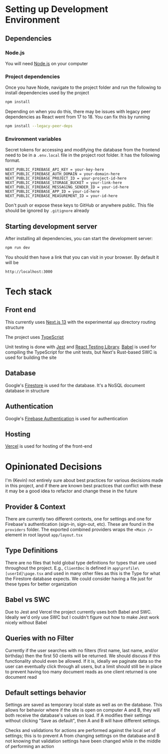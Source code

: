 # Setting up Development Environment

## Dependencies

### Node.js

You will need [Node.js](https://nodejs.org/en/) on your computer

### Project dependencies

Once you have Node, navigate to the project folder and run the following to install dependencies used by the project

```bash
npm install
```

Depending on when you do this, there may be issues with legacy peer dependencies as React went from 17 to 18. You can fix this by running

```bash
npm install --legacy-peer-deps
```

### Environment variables

Secret tokens for accessing and modifying the database from the frontend need to be in a `.env.local` file in the project root folder. It has the following format.

```
NEXT_PUBLIC_FIREBASE_API_KEY = your-key-here
NEXT_PUBLIC_FIREBASE_AUTH_DOMAIN = your-domain-here
NEXT_PUBLIC_FIREBASE_PROJECT_ID = your-project-id-here
NEXT_PUBLIC_FIREBASE_STORAGE_BUCKET = your-link-here
NEXT_PUBLIC_FIREBASE_MESSAGING_SENDER_ID = your-id-here
NEXT_PUBLIC_FIREBASE_APP_ID = your-id-here
NEXT_PUBLIC_FIREBASE_MEASUREMENT_ID = your-id-here
```

Don't push or expose these keys to GitHub or anywhere public. This file should be ignored by `.gitignore` already

## Starting development server

After installing all dependencies, you can start the development server:

```bash
npm run dev
```

You should then have a link that you can visit in your browser. By default it will be

```
http://localhost:3000
```

# Tech stack

## Front end

This currently uses [Next.js 13](https://nextjs.org/) with the experimental `app` directory routing structure

The project uses [TypeScript](https://www.typescriptlang.org/)

Unit testing is done with [Jest](https://jestjs.io/) and [React Testing Library](https://testing-library.com/docs/react-testing-library/intro/). [Babel](https://babeljs.io/) is used for compiling the TypeScript for the unit tests, but Next's Rust-based SWC is used for building the site

## Database

Google's [Firestore](https://cloud.google.com/firestore) is used for the database. It's a NoSQL document database in structure

## Authentication

Google's [Firebase Authentication](https://firebase.google.com/products/auth) is used for authentication

## Hosting

[Vercel](https://vercel.com/) is used for hosting of the front-end

# Opinionated Decisions

I'm (Kevin) not entirely sure about best practices for various decisions made in this project, and if there are known best practices that conflict with these it may be a good idea to refactor and change these in the future

## Provider & Context

There are currently two different contexts, one for settings and one for Firebase's authentication (sign-in, sign-out, etc). These are found in the `providers` folder. The exported combined providers wraps the `<Main />` element in root layout `app/layout.tsx`

## Type Definitions

There are no files that hold global type definitions for types that are used throughout the project. E.g., `ClientDoc` is defined in `app\profile\[userId]\page.tsx` and used in many other files as this is the Type for what the Firestore database expects. We could consider having a file just for these types for better organization

## Babel vs SWC

Due to Jest and Vercel the project currently uses both Babel and SWC. Ideally we'd only use SWC but I couldn't figure out how to make Jest work nicely without Babel

## Queries with no Filter

Currently if the user searches with no filters (first name, last name, and/or birthday) then the first 50 clients will be returned. We should discuss if this functionality should even be allowed. If it is, ideally we paginate data so the user can eventually click through all users, but a limit should still be in place to prevent having too many document reads as one client returned is one document read

## Default settings behavior

Settings are saved as temporary local state as well as on the database. This allows for behavior where if the site is open on computer A and B, they will both receive the database's values on load. If A modifies their settings without clicking "Save as default", then A and B will have different settings.

Checks and validations for actions are performed against the local set of settings; this is to prevent A from changing settings on the database and B not knowing that validation settings have been changed while in the middle of performing an action
